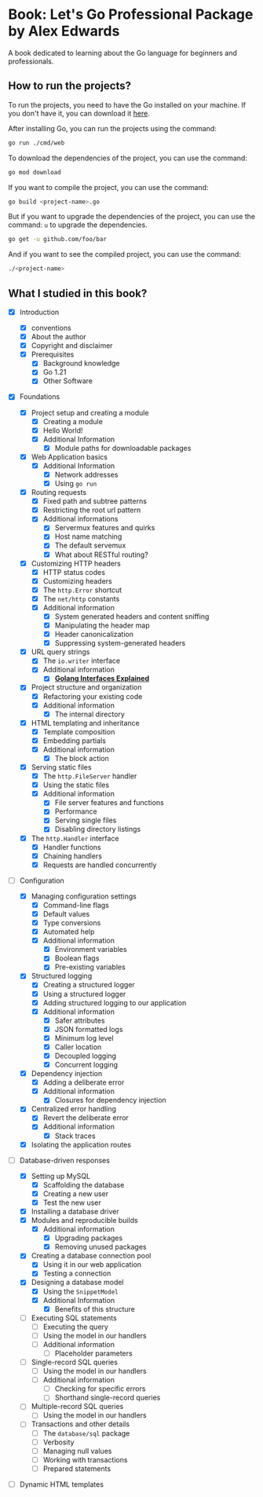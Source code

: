 # Book: Let's Go Professional Package by Alex Edwards

A book dedicated to learning about the Go language for beginners and professionals.

## How to run the projects?

To run the projects, you need to have the Go installed on your machine. If you don't have it, you can download it [here](https://golang.org/dl/).

After installing Go, you can run the projects using the command:

```bash
go run ./cmd/web
```

To download the dependencies of the project, you can use the command:

```bash
go mod download
```

If you want to compile the project, you can use the command:

```bash
go build <project-name>.go
```

But if you want to upgrade the dependencies of the project, you can use the command: `u` to upgrade the dependencies.

```bash
go get -u github.com/foo/bar
```

And if you want to see the compiled project, you can use the command:

```bash
./<project-name>
```

## What I studied in this book?

- [x] Introduction
  - [x] conventions
  - [x] About the author
  - [x] Copyright and disclaimer
  - [x] Prerequisites
    - [x] Background knowledge
    - [x] Go 1.21
    - [x] Other Software
- [x] Foundations
  - [x] Project setup and creating a module
    - [x] Creating a module
    - [x] Hello World!
    - [x] Additional Information
      - [x] Module paths for downloadable packages
  - [x] Web Application basics
    - [x] Additional Information
      - [x] Network addresses
      - [x] Using `go run`
  - [x] Routing requests
    - [x] Fixed path and subtree patterns
    - [x] Restricting the root url pattern
    - [x] Additional informations
      - [x] Servermux features and quirks
      - [x] Host name matching
      - [x] The default servemux
      - [x] What about RESTful routing?
  - [x] Customizing HTTP headers
    - [x] HTTP status codes
    - [x] Customizing headers
    - [x] The `http.Error` shortcut
    - [x] The `net/http` constants
    - [x] Additional information
      - [x] System generated headers and content sniffing
      - [x] Manipulating the header map
      - [x] Header canonicalization
      - [x] Suppressing system-generated headers
  - [x] URL query strings
    - [x] The `io.writer` interface
    - [x] Additional information
      - [x] **[Golang Interfaces Explained](https://www.alexedwards.net/blog/interfaces-explained)**
  - [x] Project structure and organization
    - [x] Refactoring your existing code
    - [x] Additional information
      - [x] The internal directory
  - [x] HTML templating and inheritance
    - [x] Template composition
    - [x] Embedding partials
    - [x] Additional information
      - [x] The block action
  - [x] Serving static files
    - [x] The `http.FileServer` handler
    - [x] Using the static files
    - [x] Additional information
      - [x] File server features and functions
      - [x] Performance
      - [x] Serving single files
      - [x] Disabling directory listings
  - [x] The `http.Handler` interface 
    - [x] Handler functions
    - [x] Chaining handlers
    - [x] Requests are handled concurrently
- [ ] Configuration
  - [x] Managing configuration settings
    - [x] Command-line flags
    - [x] Default values
    - [x] Type conversions
    - [x] Automated help
    - [x] Additional information
      - [x] Environment variables
      - [x] Boolean flags
      - [x] Pre-existing variables
  - [x] Structured logging
    - [x] Creating a structured logger
    - [x] Using a structured logger
    - [x] Adding structured logging to our application
    - [x] Additional information
      - [x] Safer attributes
      - [x] JSON formatted logs
      - [x] Minimum log level
      - [x] Caller location
      - [x] Decoupled logging
      - [x] Concurrent logging
  - [x] Dependency injection
    - [x] Adding a deliberate error
    - [x] Additional information
      - [x] Closures for dependency injection
  - [x] Centralized error handling
    - [x] Revert the deliberate error
    - [x] Additional information
      - [x] Stack traces
  - [x] Isolating the application routes
- [ ] Database-driven responses
  - [x] Setting up MySQL
    - [x] Scaffolding the database
    - [x] Creating a new user
    - [x] Test the new user
  - [x] Installing a database driver
  - [x] Modules and reproducible builds
    - [x] Additional information
      - [x] Upgrading packages
      - [x] Removing unused packages
  - [x] Creating a database connection pool
    - [x] Using it in our web application
    - [x] Testing a connection
  - [x] Designing a database model
    - [x] Using the `SnippetModel`
    - [x] Additional Information
      - [x] Benefits of this structure
  - [ ] Executing SQL statements
    - [ ] Executing the query
    - [ ] Using the model in our handlers
    - [ ] Additional information
      - [ ] Placeholder parameters
  - [ ] Single-record SQL queries
    - [ ] Using the model in our handlers
    - [ ] Additional information
      - [ ] Checking for specific errors
      - [ ] Shorthand single-record queries
  - [ ] Multiple-record SQL queries
    - [ ] Using the model in our handlers
  - [ ] Transactions and other details
    - [ ] The `database/sql` package
    - [ ] Verbosity
    - [ ] Managing null values
    - [ ] Working with transactions
    - [ ] Prepared statements
- [ ] Dynamic HTML templates
  
